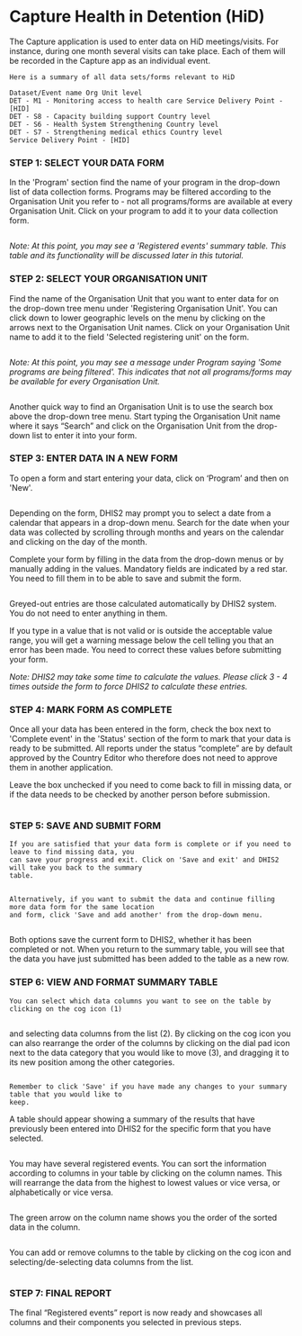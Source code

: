 # Capture Health in Detention (HiD)

The Capture application is used to enter data on HiD meetings/visits. For instance, during one month several visits can take place. Each of them will be recorded in the Capture app as an individual event.

```
Here is a summary of all data sets/forms relevant to HiD
```

```
Dataset/Event name Org Unit level
DET - M1 - Monitoring access to health care Service Delivery Point - [HID]
DET - S8 - Capacity building support Country level
DET - S6 - Health System Strengthening Country level
DET - S7 - Strengthening medical ethics Country level
Service Delivery Point - [HID]
```



### STEP 1: SELECT YOUR DATA FORM

In the 'Program' section find the name of your program in the drop-down list of data collection forms. Programs may be filtered according to the Organisation Unit you refer to - not all programs/forms are available at every Organisation Unit. Click on your program to add it to your data collection form.

<figure><img src="../../../.gitbook/assets/image (2).png" alt=""><figcaption></figcaption></figure>

_Note: At this point, you may see a 'Registered events' summary table. This table and its functionality will be discussed later in this tutorial._

### STEP 2: SELECT YOUR ORGANISATION UNIT

Find the name of the Organisation Unit that you want to enter data for on the drop-down tree menu under 'Registering Organisation Unit'. You can click down to lower geographic levels on the menu by clicking on the arrows next to the Organisation Unit names. Click on your Organisation Unit name to add it to the field 'Selected registering unit' on the form.

<figure><img src="../../../.gitbook/assets/image (3).png" alt=""><figcaption></figcaption></figure>

_Note: At this point, you may see a message under Program saying 'Some programs are being filtered'. This indicates that not all programs/forms may be available for every Organisation Unit._

<figure><img src="../../../.gitbook/assets/image (4).png" alt=""><figcaption></figcaption></figure>

Another quick way to find an Organisation Unit is to use the search box above the drop-down tree menu. Start typing the Organisation Unit name where it says “Search” and click on the Organisation Unit from the drop-down list to enter it into your form.

### STEP 3: ENTER DATA IN A NEW FORM

To open a form and start entering your data, click on ‘Program’ and then on 'New'.

<figure><img src="../../../.gitbook/assets/image (5).png" alt=""><figcaption></figcaption></figure>

Depending on the form, DHIS2 may prompt you to select a date from a calendar that appears in a drop-down menu. Search for the date when your data was collected by scrolling through months and years on the calendar and clicking on the day of the month.

Complete your form by filling in the data from the drop-down menus or by manually adding in the values. Mandatory fields are indicated by a red star. You need to fill them in to be able to save and submit the form.

<figure><img src="../../../.gitbook/assets/image (6).png" alt=""><figcaption></figcaption></figure>

Greyed-out entries are those calculated automatically by DHIS2 system. You do not need to enter anything in them.

If you type in a value that is not valid or is outside the acceptable value range, you will get a warning message below the cell telling you that an error has been made. You need to correct these values before submitting your form.

_Note: DHIS2 may take some time to calculate the values. Please click 3 - 4 times outside the form to force DHIS2 to calculate these entries._

### STEP 4: MARK FORM AS COMPLETE

Once all your data has been entered in the form, check the box next to 'Complete event' in the 'Status' section of the form to mark that your data is ready to be submitted. All reports under the status “complete” are by default approved by the Country Editor who therefore does not need to approve them in another application.

Leave the box unchecked if you need to come back to fill in missing data, or if the data needs to be checked by another person before submission.

<figure><img src="../../../.gitbook/assets/image (7).png" alt=""><figcaption></figcaption></figure>

### STEP 5: SAVE AND SUBMIT FORM

```
If you are satisfied that your data form is complete or if you need to leave to find missing data, you
can save your progress and exit. Click on 'Save and exit' and DHIS2 will take you back to the summary
table.
```

<figure><img src="../../../.gitbook/assets/image (8).png" alt=""><figcaption></figcaption></figure>

```
Alternatively, if you want to submit the data and continue filling more data form for the same location
and form, click 'Save and add another' from the drop-down menu.
```

<figure><img src="../../../.gitbook/assets/image (9).png" alt=""><figcaption></figcaption></figure>

Both options save the current form to DHIS2, whether it has been completed or not. When you return to the summary table, you will see that the data you have just submitted has been added to the table as a new row.

### STEP 6: VIEW AND FORMAT SUMMARY TABLE

```
You can select which data columns you want to see on the table by clicking on the cog icon (1)
```

<figure><img src="../../../.gitbook/assets/image (10).png" alt=""><figcaption></figcaption></figure>

and selecting data columns from the list (2). By clicking on the cog icon you can also rearrange the order of the columns by clicking on the dial pad icon next to the data category that you would like to move (3), and dragging it to its new position among the other categories.

<figure><img src="../../../.gitbook/assets/image (11).png" alt=""><figcaption></figcaption></figure>

```
Remember to click 'Save' if you have made any changes to your summary table that you would like to
keep.
```

A table should appear showing a summary of the results that have previously been entered into DHIS2 for the specific form that you have selected.

<figure><img src="../../../.gitbook/assets/image (12).png" alt=""><figcaption></figcaption></figure>

You may have several registered events. You can sort the information according to columns in your table by clicking on the column names. This will rearrange the data from the highest to lowest values or vice versa, or alphabetically or vice versa.

<figure><img src="../../../.gitbook/assets/image (13).png" alt=""><figcaption></figcaption></figure>

The green arrow on the column name shows you the order of the sorted data in the column.

<figure><img src="../../../.gitbook/assets/image (14).png" alt=""><figcaption></figcaption></figure>

You can add or remove columns to the table by clicking on the cog icon and selecting/de-selecting data columns from the list.

<figure><img src="../../../.gitbook/assets/image (15).png" alt=""><figcaption></figcaption></figure>

### STEP 7: FINAL REPORT

The final “Registered events” report is now ready and showcases all columns and their components you selected in previous steps.

<figure><img src="../../../.gitbook/assets/image (16).png" alt=""><figcaption></figcaption></figure>



